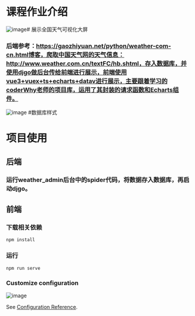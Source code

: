 # 课程作业介绍
![image](https://github.com/coderlsb/bigdata/assets/85267498/4d5ecb4b-7032-49ba-8433-92eb4daa38e3)# 展示全国天气可视化大屏
### 后端参考：https://gaozhiyuan.net/python/weather-com-cn.html博客，爬取中国天气网的天气信息：http://www.weather.com.cn/textFC/hb.shtml，存入数据库，并使用djgo做后台传给前端进行展示，前端使用vue3+vuex+ts+echarts+datav进行展示，主要跟着学习的coderWhy老师的项目库，运用了其封装的请求函数和Echarts组件。
![image](https://github.com/coderlsb/bigdata/assets/85267498/e5c4fec0-32a1-42c5-91d6-a2ca989fc3d3)
#数据库样式

# 项目使用
## 后端
### 运行weather_admin后台中的spider代码，将数据存入数据库，再启动djgo。
## 前端
### 下载相关依赖
```
npm install
```
### 运行

```
npm run serve
```

### Customize configuration
![image](https://github.com/coderlsb/bigdata/assets/85267498/c675f504-a66a-42d4-a9c8-a9101bfdf0c6)



See [Configuration Reference](https://cli.vuejs.org/config/).
